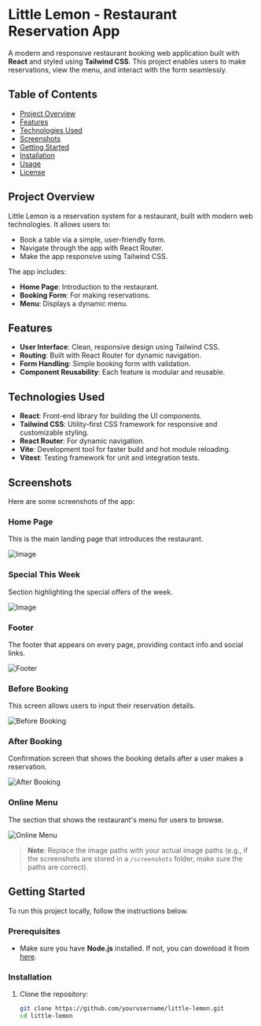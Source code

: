 ﻿# Little Lemon - Restaurant Reservation App

A modern and responsive restaurant booking web application built with **React** and styled using **Tailwind CSS**. This project enables users to make reservations, view the menu, and interact with the form seamlessly.

## Table of Contents
- [Project Overview](#project-overview)
- [Features](#features)
- [Technologies Used](#technologies-used)
- [Screenshots](#screenshots)
- [Getting Started](#getting-started)
- [Installation](#installation)
- [Usage](#usage)
- [License](#license)

## Project Overview

Little Lemon is a reservation system for a restaurant, built with modern web technologies. It allows users to:
- Book a table via a simple, user-friendly form.
- Navigate through the app with React Router.
- Make the app responsive using Tailwind CSS.
  
The app includes:
- **Home Page**: Introduction to the restaurant.
- **Booking Form**: For making reservations.
- **Menu**: Displays a dynamic menu.

## Features

- **User Interface**: Clean, responsive design using Tailwind CSS.
- **Routing**: Built with React Router for dynamic navigation.
- **Form Handling**: Simple booking form with validation.
- **Component Reusability**: Each feature is modular and reusable.

## Technologies Used

- **React**: Front-end library for building the UI components.
- **Tailwind CSS**: Utility-first CSS framework for responsive and customizable styling.
- **React Router**: For dynamic navigation.
- **Vite**: Development tool for faster build and hot module reloading.
- **Vitest**: Testing framework for unit and integration tests.

## Screenshots

Here are some screenshots of the app:

### Home Page
This is the main landing page that introduces the restaurant.

![Image](https://github.com/user-attachments/assets/e8298b32-9a97-41f2-9437-14384dfaada6)

### Special This Week
Section highlighting the special offers of the week.

![Image](https://github.com/user-attachments/assets/ace2bde9-6e25-4fcb-9c44-2ee1bf3ada55)

### Footer
The footer that appears on every page, providing contact info and social links.

![Footer](./screenshots/footer.png)

### Before Booking
This screen allows users to input their reservation details.

![Before Booking](./screenshots/before-booking.png)

### After Booking
Confirmation screen that shows the booking details after a user makes a reservation.

![After Booking](./screenshots/after-booking.png)

### Online Menu
The section that shows the restaurant's menu for users to browse.

![Online Menu](./screenshots/online-menu.png)

> **Note**: Replace the image paths with your actual image paths (e.g., if the screenshots are stored in a `/screenshots` folder, make sure the paths are correct).

## Getting Started

To run this project locally, follow the instructions below.

### Prerequisites

- Make sure you have **Node.js** installed. If not, you can download it from [here](https://nodejs.org/).

### Installation

1. Clone the repository:
   ```bash
   git clone https://github.com/yourusername/little-lemon.git
   cd little-lemon

